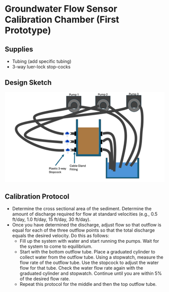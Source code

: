 # Groundwater Flow Sensor Calibration Chamber (First Prototype)

## Supplies
* Tubing (add specific tubing)
* 3-way luer-lock stop-cocks


## Design Sketch
![Flow Chamber Design Sketch](graphics/flow_chamber_sketch.png)

## Calibration Protocol
* Determine the cross sectional area of the sediment. Determine the amount of discharge required for flow at standard velocities (e.g., 0.5 ft/day, 1.0 ft/day, 15 ft/day, 30 ft/day).
* Once you have determined the discharge, adjust flow so that outflow is equal for each of the three outflow points so that the total discharge equals the desired velocity. Do this as follows:
  * Fill up the system with water and start running the pumps. Wait for the system to come to equilibrium.
  * Start with the bottom outflow tube. Place a graduated cylinder to collect water from the outflow tube. Using a stopwatch, measure the flow rate of the outflow tube. Use the stopcock to adjust the water flow for that tube. Check the water flow rate again with the graduated cylinder and stopwatch. Continue until you are within 5% of the desired flow rate.
  * Repeat this protocol for the middle and then the top outflow tube.

